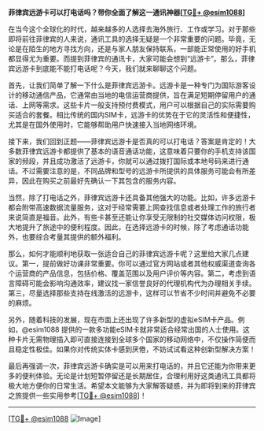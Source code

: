 **菲律宾远游卡可以打电话吗？带你全面了解这一通讯神器[[TG💪+ @esim1088](https://t.me/s/esim1088)]**

在当今这个全球化的时代，越来越多的人选择去海外旅行、工作或学习。对于那些即将前往菲律宾的人来说，通讯工具的选择无疑是一个非常重要的问题。毕竟，无论是在陌生的地方寻找方向，还是与家人朋友保持联系，一部能正常使用的好手机都显得尤为重要。而提到菲律宾的通讯卡，大家可能会想到“远游卡”。那么，菲律宾远游卡到底能不能打电话呢？今天，我们就来聊聊这个问题。

首先，让我们简单了解一下什么是菲律宾远游卡。远游卡是一种专门为国际游客设计的移动通信产品，它通常由当地的电信运营商提供，旨在满足短期停留用户的通话、上网等需求。这些卡片一般支持预付费模式，用户可以根据自己的实际需要购买适合的套餐。相比传统的国内SIM卡，远游卡的优势在于它的灵活性和便捷性，尤其是在国外使用时，它能够帮助用户快速接入当地网络环境。

接下来，我们回到正题——菲律宾远游卡是否真的可以打电话？答案是肯定的！大多数菲律宾远游卡都提供了基本的语音通话功能，这意味着只要你的手机支持该国家的频段，并且成功激活了远游卡，你就可以通过拨打国际或本地号码来进行通话。不过需要注意的是，不同品牌和型号的远游卡所提供的具体服务可能会有所差异，因此在购买之前最好先确认一下其包含的服务内容。

当然，除了打电话之外，菲律宾远游卡还具备其他强大的功能。比如，许多远游卡都会附带高速数据流量服务，这对于经常需要上网查找信息或者处理工作的旅行者来说简直是福音。此外，有些卡甚至还能让你享受无限制的社交媒体访问权限，极大地提升了旅途中的便利程度。因此，在选择远游卡的时候，除了考虑通话功能外，也要综合考量其提供的额外福利。

那么，如何才能顺利地获取一张适合自己的菲律宾远游卡呢？这里给大家几点建议。第一，提前做好功课非常重要。你可以通过官方网站或者其他权威渠道查询各个运营商的产品信息，包括价格、覆盖范围以及用户评价等内容。第二，考虑到语言障碍可能会影响沟通效率，建议找一家信誉良好的代理机构代为办理相关手续。第三，尽量选择那些支持在线激活的远游卡，这样可以节省不少时间并避免不必要的麻烦。

另外，随着科技的发展，现在市面上还出现了许多新型的虚拟eSIM卡产品。例如，@esim1088 提供的一款多功能eSIM卡就非常适合经常出国的人士使用。这种卡片无需物理插入即可直接连接到全球多个国家的移动网络中，不仅操作简便而且稳定性极佳。如果你对传统实体卡感到厌倦，不妨试试看这种创新型解决方案！

最后再强调一次，菲律宾远游卡确实是可以用来打电话的，并且它还能为你带来更多的便利体验。无论是计划短暂停留还是长期居住，合理利用好这类通讯工具都将极大地方便你的日常生活。希望本文能够为大家解答疑惑，并为即将到来的菲律宾之旅提供一些实用参考[[TG💪+ @esim1088](https://t.me/s/esim1088)]！

---

[[TG💪+ @esim1088](https://t.me/s/esim1088) ![Image](https://i.postimg.cc/4NQfJmqS/Snipaste-2025-05-13-00-14-12.png)]